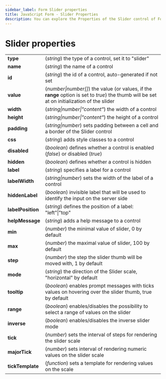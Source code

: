 ```yaml
---
sidebar_label: Form Slider properties
title: JavaScript Form - Slider Properties 
description: You can explore the Properties of the Slider control of Form in the documentation of the DHTMLX JavaScript UI library. Browse developer guides and API reference, try out code examples and live demos, and download a free 30-day evaluation version of DHTMLX Suite 7.
---
```


# Slider properties

<table>
    <tbody>
        <tr>
            <td><b>type</b></td>
            <td>(<i>string</i>) the type of a control, set it to "slider"</td>
        </tr>
        <tr>
            <td><b>name</b></td>
            <td>(<i>string</i>) the name of a control</td>
        </tr>
        <tr>
            <td><b>id</b></td>
            <td>(<i>string</i>) the id of a control, auto-generated if not set</td>
        </tr>
        <tr>
            <td><b>value</b></td>
            <td>(<i>number|number[]</i>) the value (or values, if the <b>range</b> option is set to <i>true</i>) the thumb will be set at on initialization of the slider</td>
        </tr>
        <tr>
            <td><b>width</b></td>
            <td>(<i>string|number|"content"</i>) the width of a control</td>
        </tr>
        <tr>
            <td><b>height</b></td>
            <td>(<i>string|number|"content"</i>) the height of a control</td>
        </tr>
        <tr>
            <td><b>padding</b></td>
            <td>(<i>string|number</i>) sets padding between a cell and a border of the Slider control</td>
        </tr>
        <tr>
            <td><b>css</b></td>
            <td>(<i>string</i>) adds style classes to a control</td>
        </tr>
        <tr>
            <td><b>disabled</b></td>
            <td>(<i>boolean</i>) defines whether a control is enabled (<i>false</i>) or disabled (<i>true</i>)</td>
        </tr>
        <tr>
            <td><b>hidden</b></td>
            <td>(<i>boolean</i>) defines whether a control is hidden</td>
        </tr>
        <tr>
            <td><b>label</b></td>
            <td>(<i>string</i>) specifies a label for a control</td>
        </tr>
        <tr>
            <td><b>labelWidth</b></td>
            <td>(<i>string|number</i>) sets the width of the label of a control</td>
        </tr>
        <tr>
            <td><b>hiddenLabel</b></td>
            <td>(<i>boolean</i>) invisible label that will be used to identify the input on the server side</td>
        </tr>
        <tr>
            <td><b>labelPosition</b></td>
            <td>(<i>string</i>) defines the position of a label: "left"|"top"</td>
        </tr>
        <tr>
            <td><b>helpMessage</b></td>
            <td>(<i>string</i>) adds a help message to a control</td>
        </tr>
        <tr>
            <td><b>min</b></td>
            <td>(<i>number</i>) the minimal value of slider, 0 by default</td>
        </tr>
        <tr>
            <td><b>max</b></td>
            <td>(<i>number</i>) the maximal value of slider, 100 by default</td>
        </tr>
        <tr>
            <td><b>step</b></td>
            <td>(<i>number</i>) the step the slider thumb will be moved with, 1 by default</td>
        </tr>
        <tr>
            <td><b>mode</b></td>
            <td>(<i>string</i>) the direction of the Slider scale, "horizontal" by default</td>
        </tr>
        <tr>
            <td><b>tooltip</b></td>
            <td>(<i>boolean</i>) enables prompt messages with ticks values on hovering over the slider thumb, true by default</td>
        </tr>
        <tr>
            <td><b>range</b></td>
            <td>(<i>boolean</i>) enables/disables the possibility to select a range of values on the slider</td>
        </tr>
        <tr>
            <td><b>inverse</b></td>
            <td>(<i>boolean</i>) enables/disables the inverse slider mode</td>
        </tr>
        <tr>
            <td><b>tick</b></td>
            <td>(<i>number</i>) sets the interval of steps for rendering the slider scale</td>
        </tr>
        <tr>
            <td><b>majorTick</b></td>
            <td>(<i>number</i>) sets interval of rendering numeric values on the slider scale</td>
        </tr>
        <tr>
            <td><b>tickTemplate</b></td>
            <td>(<i>function</i>) sets a template for rendering values on the scale</td>
        </tr>
    </tbody>
</table>
